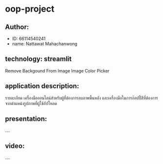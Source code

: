 # oop-project

## Author:

* ID: 66114540241
* name: Nattawat Mahachanwong

## technology: streamlit
Remove Backgound From Image
Image Color Picker
## application description:
รายละเอียด
เครื่องมือออนไลน์สำหรับผู้ที่ต้องการลบภาพพื้นหลัง
และเครื่องมือในการก๊อปปี้สีที่ต้องการจากตำแหน่งรูปภาพที่ผู้ใช้อัปโหลด

## presentation:
....

## video:
....
